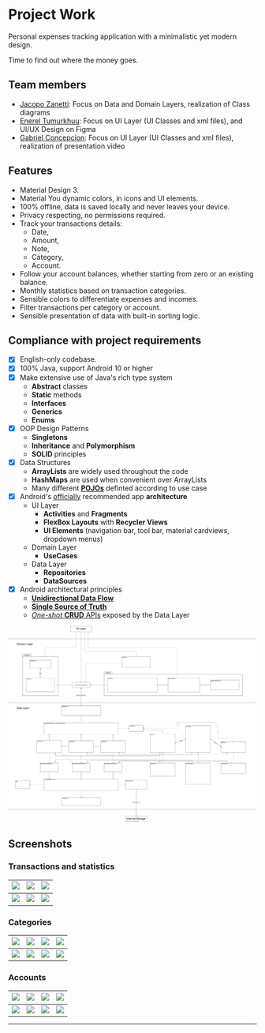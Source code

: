# Project Work

<!-- General project description -->

Personal expenses tracking application with a minimalistic yet modern design.

Time to find out where the money goes.

## Team members

<!-- Division of work among team members -->

- [Jacopo Zanetti][1]: Focus on Data and Domain Layers, realization of Class diagrams
- [Enerel Tumurkhuu][2]: Focus on UI Layer (UI Classes and xml files), and UI/UX Design on Figma
- [Gabriel Concepcion][3]: Focus on UI Layer (UI Classes and xml files), realization of presentation video

[1]: https://jacza.net/github
[2]: https://github.com/eenerere/
[3]: https://github.com/g-concept999

## Features

<!-- Implemented features -->

- Material Design 3.
- Material You dynamic colors, in icons and UI elements.
- 100% offline, data is saved locally and never leaves your device.
- Privacy respecting, no permissions required.
- Track your transactions details:
  - Date,
  - Amount,
  - Note,
  - Category,
  - Account.
- Follow your account balances, whether starting from zero or an existing balance.
- Monthly statistics based on transaction categories.
- Sensible colors to differentiate expenses and incomes.
- Filter transactions per category or account.
- Sensible presentation of data with built-in sorting logic.

## Compliance with project requirements

- [x] English-only codebase.
- [x] 100% Java, support Android 10 or higher
- [x] Make extensive use of Java's rich type system
  - **Abstract** classes
  - **Static** methods
  - **Interfaces**
  - **Generics**
  - **Enums**
- [x] OOP Design Patterns
  - **Singletons**
  - **Inheritance** and **Polymorphism**
  - **SOLID** principles
- [x] Data Structures
  - **ArrayLists** are widely used throughout the code
  - **HashMaps** are used when convenient over ArrayLists
  - Many different [**POJOs**][4] definted according to use case
- [x] Android's [officially][5] recommended app **architecture**
  - UI Layer
    - **Activities** and **Fragments**
    - **FlexBox Layouts** with **Recycler Views**
    - **UI Elements** (navigation bar, tool bar, material cardviews, dropdown menus)
  - Domain Layer
    - **UseCases**
  - Data Layer
    - **Repositories**
    - **DataSources**
- [x] Android architectural principles
  - [**Unidirectional Data Flow**][7]
  - [**Single Source of Truth**][6]
  - [_One-shot_ **CRUD** APIs][8] exposed by the Data Layer

[4]: https://en.wikipedia.org/wiki/Plain_old_Java_object
[5]: https://developer.android.com/topic/architecture#recommended-app-arch
[6]: https://developer.android.com/topic/architecture/data-layer#source-of-truth
[7]: https://developer.android.com/topic/architecture#unidirectional-data-flow
[8]: https://developer.android.com/topic/architecture/data-layer#expose-apis

[![class diagram](./docs/class-diagram.svg)](https://raw.githubusercontent.com/jaczanet/Expenses/96513d620ee8923b46ea1cc3e5fb685a0398f8eb/docs/class-diagram.svg "Open raw")

## Screenshots

### Transactions and statistics

| ![][19] | ![][18] | ![][17] |
| ------- | ------- | ------- |
| ![][30] | ![][29] | ![][28] |

### Categories

| ![][15] | ![][13] | ![][14] | ![][16] |
| ------- | ------- | ------- | ------- |
| ![][26] | ![][24] | ![][25] | ![][27] |

### Accounts

| ![][11] | ![][9]  | ![][10] | ![][12] |
| ------- | ------- | ------- | ------- |
| ![][22] | ![][20] | ![][21] | ![][23] |

[9]: docs/screenshots/accounts-dropdown-menu-light.png
[10]: docs/screenshots/accounts-edit-light.png
[11]: docs/screenshots/accounts-fragment-light.png
[12]: docs/screenshots/accounts-transactions-view-light.png
[13]: docs/screenshots/categories-dropdown-menu-light.png
[14]: docs/screenshots/categories-edit-light.png
[15]: docs/screenshots/categories-fragment-light.png
[16]: docs/screenshots/categories-transaction-view-light.png
[17]: docs/screenshots/statistics-activity-light.png
[18]: docs/screenshots/transactions-edit-light.png
[19]: docs/screenshots/transactions-fragment-light.png

---

[20]: docs/screenshots/accounts-dropdown-menu-dark.png
[21]: docs/screenshots/accounts-edit-dark.png
[22]: docs/screenshots/accounts-fragment-dark.png
[23]: docs/screenshots/accounts-transactions-view-dark.png
[24]: docs/screenshots/categories-dropdown-menu-dark.png
[25]: docs/screenshots/categories-edit-dark.png
[26]: docs/screenshots/categories-fragment-dark.png
[27]: docs/screenshots/categories-transaction-view-dark.png
[28]: docs/screenshots/statistics-activity-dark.png
[29]: docs/screenshots/transactions-edit-dark.png
[30]: docs/screenshots/transactions-fragment-dark.png
